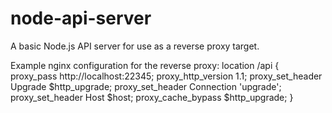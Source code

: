 # node-api-server
A basic Node.js API server for use as a reverse proxy target.

Example nginx configuration for the reverse proxy:
	location /api {
		proxy_pass http://localhost:22345;
		proxy_http_version 1.1;
		proxy_set_header Upgrade $http_upgrade;
		proxy_set_header Connection 'upgrade';
		proxy_set_header Host $host;
		proxy_cache_bypass $http_upgrade;
	}

